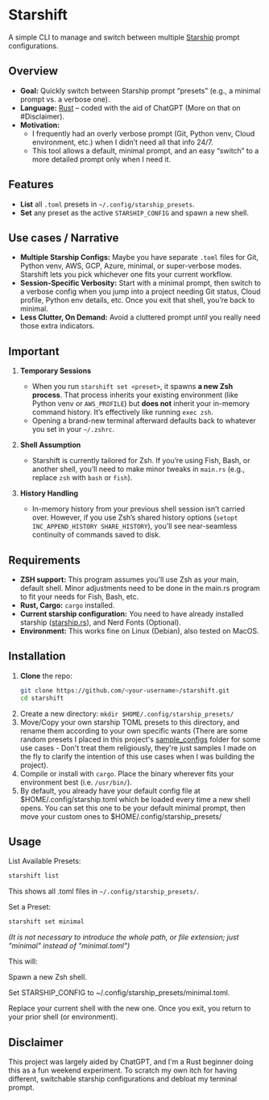 # Starshift

A simple CLI to manage and switch between multiple [Starship](https://starship.rs/) prompt configurations.  

## Overview

- **Goal:** Quickly switch between Starship prompt “presets” (e.g., a minimal prompt vs. a verbose one).
- **Language:** [Rust](https://www.rust-lang.org/) – coded with the aid of ChatGPT (More on that on #Disclaimer).
- **Motivation:**
  - I frequently had an overly verbose prompt (Git, Python venv, Cloud environment, etc.) when I didn’t need all that info 24/7.
  - This tool allows a default, minimal prompt, and an easy “switch” to a more detailed prompt only when I need it.

## Features

- **List** all `.toml` presets in `~/.config/starship_presets`.
- **Set** any preset as the active `STARSHIP_CONFIG` and spawn a new shell.

## Use cases / Narrative

- **Multiple Starship Configs:** Maybe you have separate `.toml` files for Git, Python venv, AWS, GCP, Azure, minimal, or super-verbose modes. Starshift lets you pick whichever one fits your current workflow.
- **Session-Specific Verbosity:** Start with a minimal prompt, then switch to a verbose config when you jump into a project needing Git status, Cloud profile, Python env details, etc. Once you exit that shell, you’re back to minimal.
- **Less Clutter, On Demand:** Avoid a cluttered prompt *until* you really need those extra indicators.

## Important

1. **Temporary Sessions**
   - When you run `starshift set <preset>`, it spawns **a new Zsh process**. That process inherits your existing environment (like Python venv or `AWS_PROFILE`) but **does not** inherit your in-memory command history. It’s effectively like running `exec zsh`.
   - Opening a brand-new terminal afterward defaults back to whatever you set in your `~/.zshrc`.

2. **Shell Assumption**
   - Starshift is currently tailored for Zsh. If you’re using Fish, Bash, or another shell, you’ll need to make minor tweaks in `main.rs` (e.g., replace `zsh` with `bash` or `fish`).

3. **History Handling**
   - In-memory history from your previous shell session isn’t carried over. However, if you use Zsh’s shared history options (`setopt INC_APPEND_HISTORY SHARE_HISTORY`), you’ll see near-seamless continuity of commands saved to disk.

## Requirements

- **ZSH support:** This program assumes you'll use Zsh as your main, default shell. Minor adjustments need to be done in the main.rs program to fit your needs for Fish, Bash, etc.
- **Rust, Cargo:** `cargo` installed.
- **Current starship configuration:** You need to have already installed starship ([starship.rs](https://starship.rs)), and Nerd Fonts (Optional).
- **Environment:** This works fine on Linux (Debian), also tested on MacOS.

## Installation

1. **Clone** the repo:
   ```bash
   git clone https://github.com/<your-username>/starshift.git
   cd starshift
   ```
2. Create a new directory: `mkdir $HOME/.config/starship_presets/`
3. Move/Copy your own starship TOML presets to this directory, and rename them according to your own specific wants (There are some random presets I placed in this project's [sample_configs](/sample_configs/) folder for some use cases - Don't treat them religiously, they're just samples I made on the fly to clarify the intention of this use cases when I was building the project). 
4. Compile or install with `cargo`. Place the binary wherever fits your environment best (i.e. `/usr/bin/`).
5. By default, you already have your default config file at $HOME/.config/starship.toml which be loaded every time a new shell opens. You can set this one to be your default minimal prompt, then move your custom ones to $HOME/.config/starship_presets/

## Usage

List Available Presets:

```bash
starshift list
```

This shows all .toml files in `~/.config/starship_presets/`.

Set a Preset:

```bash
starshift set minimal
```

*(It is not necessary to introduce the whole path, or file extension; just "minimal" instead of "minimal.toml")*

This will:

Spawn a new Zsh shell.

Set STARSHIP_CONFIG to ~/.config/starship_presets/minimal.toml.

Replace your current shell with the new one. Once you exit, you return to your prior shell (or environment).

## Disclaimer

This project was largely aided by ChatGPT, and I'm a Rust beginner doing this as a fun weekend experiment. To scratch my own itch for having different, switchable starship configurations and debloat my terminal prompt.
